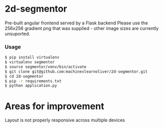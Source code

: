 # 2d-segmentor
Pre-built angular frontend served by a Flask backend
Please use the 256x256 gradient png that was supplied - other image sizes are currently unsuported.

### Usage

```sh
$ pip install virtualenv
$ virtualenv segmentor
$ source segmentor/venv/bin/activate
$ git clone git@github.com:machineslearnoliver/2d-segmentor.git
$ cd 2d-segmentor
$ pip -r requirements.txt
$ python application.py
```

# Areas for improvement
Layout is not properly responsive across multiple devices
